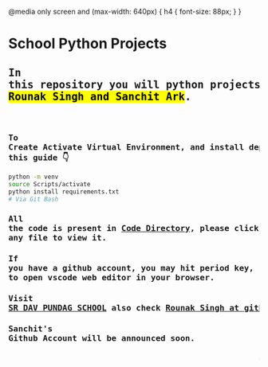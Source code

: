 @media only screen and (max-width: 640px) {
	h4 {
		font-size: 88px;
	}
}

# School Python Projects

## <pre>In this repository you will python projects curated by efforts of <mark>Rounak Singh and Sanchit Ark</mark>. </pre>

<br />

### <pre>To Create Activate Virtual Environment, and install dependencies follow this guide 👇</pre>
```sh
python -m venv
source Scripts/activate
python install requirements.txt
# Via Git Bash
```

### <pre>All the code is present in [Code Directory](), please click on any file to view it.</pre>

### <pre>If you have a github account, you may hit period key, (.) on your keyboard to open vscode web editor in your browser.</pre>

### <pre>Visit [SR DAV PUNDAG SCHOOL](http://srdavpundag.org/) also check [Rounak Singh at github](https://github.com/rounaksingh557) </pre>

### <pre>Sanchit's Github Account will be announced soon.</pre>

### <pre><marquee>Credit: Rounak and Sanchit, special Thanks: Mr. Sudhanshu Srivastav Sir.</marquee> </pre>
